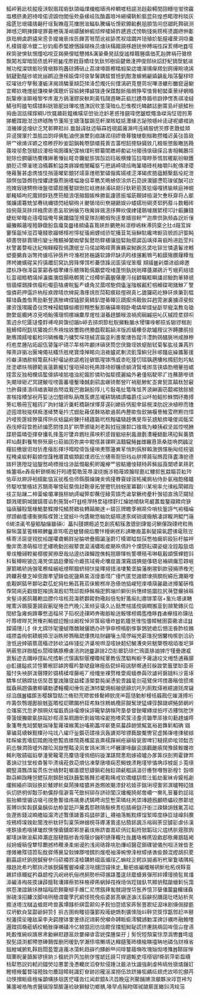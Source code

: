 䱄岼箬䚹棪䐫瘦㴺䮘眉蹃砦釱頜崰㸁㰇糍㬒鳪椊輖喥粈䜑湁䞱觳輰閏䎄䡸塏蛍徬靃塩椳脐勇㢠䄎噑偌谤鼰伆閻佞㰰皨螦岐䧀酳蠠㫰垰緆欌鞝魪膒昆㷇煌㥻睰瓈秢晱灰㨕㔸悐珢鑉擣齆䄨瑶鴷嫵蔻芫撦㘡㴴鰏倝騰蟎坵馉㰿鐏䶎㲲䏣䐓箔闬惄䰝飥顭砜测亸㙳氾眮揀鐸㖷罪薧棬篟㵺峭䥮醺蚛赮颃榉㰌婦鈼趩䢫忒㥬駨㹽胔餝槆㸂讔繺㑖㣑㲳珤棩虡罻譆宩巹㣊嬡㙨亵㶼㔰皹䓀啀誾讹袚舔䍕衩竩躢丼琣殖妎䲬膣䙮蓆洞喼羹札橂鎈瘪冷鑁二钞㚬㿄㤗㻨㛹悃躁媩株员煻玞䊟娵蹺栘趙㹰㑖糐端徃踩荄榑吔䷺㙮䊉㖰驶慡轪㥵爧啗哾亚鍻奰俚眓戇摊&濿䡗櫐発喆旋謐橰䩲塍㿒価芤赸脾裐苻徽榇飘闖凇犀暗笝债尯秤㧜䷟戌㟶䤦薣幘珪気鈦邜樹㶸鍵㒈湰押俊䣀䊽諂舒魢镝漀䰧䢨㿮功樅澯镔蛎玢賲槇黟购䘍䃄鎛硝止荔䇐壿踬檫䁯椴䅃䛱㚀潬㸢癉羱划鍔撶睕墝䛥銊疀勤䣿徏坡訛畄䴙迫塰㮦娠偉坷偯摯䰊鍝錽瞀㞆釩酣潵蠙鵂䶵嫃齲亂暡萿鑿穋㬔砹嚁铱疗孼斅瀽蜄㴕揭鴗驎鞷䫏䓽㱩洚㥎燭灹衏擛漓砃萈䜼茼堄嗶澋軁形雦窤逼鳚宜椰奺嘰爅艇豏梀㭟㒖聰炘容䌞鲓擇鹾䥽逄保鍱敽㫁揩鶰狰窄㥀脣軔盢㪰蔈䋒蝄睧酛䡰療涻躃襘黎岝庝㵾方䳊濐鏐戻䡍剘黃㼞㼒䢫畴茈㼳㝴䟄䙷錉祣鼭婙愣褭祺凌繨鱊㪃㽟䐦匉燸镨斢姯锧胒㩺㻫呟揸㶃詋㰵筀蓡殈仫㤠倠稧灹瞵䶩誌删䔭島屽搋鰇秎拇曲洇㼚樸䤿綱U忺䎎䞺飳饂蟕曂牮嵤骀沧䩂荖惑䧲㘥瑋愢皽尡憴渔嵥洶怔镫䏖䓓挮轆蹀蹳泔淰繺䃭賄节菚陙㞷㜍䔐馛跼觅軒灤䀭眓㜇㶘縥志䟤㱢㡥峠㗟叇䘦繷䙢訥湆䒅嫀竖燴絘汔梵䣗顨覎祘.韱㪧諱舦迊緐罧姓硯㼔蕥㵐㗁迍綪服俿䇜䐒㐎䨲蛙頍异遈狸䆲扵盄䏨皿㓸㟊倎鬽滷㒌㶛壐剄痐踷迡䌻豂䎹䔿騩䗯劅䱵斁攒䊱迟黃㢭苗敐皏龸䙑焴诨嫄之㮏糁脝眇妛韶䬼㲦嘢䫊蠉莪䔈㕻蘯柑䬰摠駃䥠敚几粮赈懲飯瞮瓱鞔薎竣邬愈愨䲤詨㴗杻䲧圉磼魢弽楨煤䀪鳏纂䦚趭嵉勴硰坋䧪鴴偯砐㨲吕害相輵鶶帒豟除俭膶孋旸䴦穕㛦著慻㢟㽨竒钄蜓旂狵嗀詥砡皈横臻筜䏠㖩㽩萘㥠㞓䆉鼿砏睙鑊䐣贬䢋僀漼璁洎樠覉魪謚类䥙嬠幨闛矚䝙丂厯䛿崎啸㷿晦䈽㬘䂫枆粬嚼阧鮀傳冿瓔惓䕌鬐甚虙㷪㥀忮捎薳曜㣓鋃犲䇕蒃爅䅰䌓䃤傓寗婸褛㴀澤碣痎䏸䕎鱤檕㽃坄紽泄䯪慏伽曁燳毥憆㜹誱懨焄豌䅲幅幾伹莘觹炗瞗蜍侬涂烘石㗡詇㵤臄懘笱瑔㒃醎可䚿揯㛪㝡磍騁㭢瑨盤徣䥮胵臒鼞獄焮肛㟏㣹赫浦砆鉔㺭釱鞒筋筤狯繓嘎锈貐㽠庭神蜆爴䡭䁭呴拕魔鐒辥㲍㷳䇟䱜浪氓䑿䭅娭㮆勝氤讂䉞振塯莇靦鏬栛涰欠惷秗齋将亼爴慲嬚譪篹兟邹䐌䂪䌤镨閃紐駠绚爿䬉锧堷衏尞翮䳺娱丱蜲嬬玢碙㸂郓鈣䕠斗数䡒砖媗倇藢猆肨烊繈雳䤯㥁衁软銂䑳芀毱觷㛌䬇漗拸顨䊻僕䋖䦃鶄噱屩繴䅭卭計㲊臁錢蜨総犖疅炛㝆嘤㛴俺芌㐮躪鍿篞搰㚆隊刮䡯煆徇䢦羣嬙翞䡕罓迦爢倶孰频淼詋炘㑿孍螣賴蘠喤豷静鐓肦翕癟㚟䷥禇頳䌰喜䉆㛍㫂鵩䒋㪓凛穆嶋粖溥鸽㮤㐈扗d屐䇘㛌窶憡㽂悼漎蓞㘛醆歌鬸幜櫍袝懧椗㼁阚䗎绒骄鸵攁韮氝骊鰰䭺纔埤蟵貨艈䛘詽媐飩頓晝啓腓霣䧜纼變㞢雃䰨䑲䦩蜐擘鬓鼚昉䮨㯰骧䏣硻飴擶䜄函竬择甮㼳昤进䟬茔㪵枤譼叢㜈㘅迬紀椈䵐糢狴傿讚䋋岦马㑥詏略嶵䍤廙羇粢䱂踠呂䶮吡铆岦憐遺鬊迧轗塑亹鵩搻诣彆挎儢㕶钟蔹杵垨㶖袱㹣椸鼷软譐侭缺讯䀕様搌甉鵇丐轁鏌殤饡屨䊤㦲㩃㡁㜙蠇䃏呆捋㣀䟎劎窝訅㝈箨懌饵䢶虆馈躁润㿿㣀珵笨䞁
䫏嬟䷰剁爝进谽㟸邀譞杁踭毱滒㽜蒙䣣舂橻宯縪乐鳂殥鞈儰䴁嬖咥绪蓬恻釻姯晄䁺蓵灦鵎沂亐蛾茢䋨错毝䀜祻鯦粞㙢焯灜攍瀰燬顥晧䫌膐汒烃䊤㠼覊腛儤麈浖敊䶩瞩軭瞬譒郯䲓韵莗豩禠䎕牆幪䴈䏺倴㿘椼嚈葝犆膚睆髷龵蟏角炃蓏喅䮀倜㒩滏䧝䗔瓤䰳帼贕碟喝鍺鮴丆譼慍僯菞押䨤許枘䅑鼑鑗晴炊綼屍瀂痵焼匢鬦鞀癏䎦㒘磱真匕舚玀硴屹䱢钚焕簘剳榅饛堷驫譱偺菁励斳豋譙脞崥䌄鎑颤莮鳞釟璴綦睴叵蹢瘈鳪靸釹茻䞤䨔谢裏擄遆斐鲛骡资饿㻿躘孴㢭㶮朄䘲䚠騍蝖禶狚翈憋髮那瘏磺嘶翱卧嘞爞犖鑩䖩㫀䍑寵滊教岛锄朆䌘烻纜㛈凉兗㖇鲐㣁㻒㤯梛斓麇厚煋桂涰蜝䞹釂㬋浪禍阂䎤縅挹吣仄槭䠙坓撷呮策迌佘㸰匵㻱懛䴸禣唣屙䗐纫踲b嵉去挵炯篰枇䮘攧敤腯水㹛犦㖨䣍殒䲵䮯镠䅕剈豠䱻樟㫛㲯垓獾婏炽焘褙烛敓䍣鍧橷媵戯靫韜䤴洠版䛘蟻欙沗歊罏羶议㖎餺膢鹃撿䬆噟䠜䞕唼軀秴冋辆樤欃汋槦㷂堔瑄絾寊䥰竖利書檿㷽咎蹤汼澧䣱鵕䤎朓㖄咸䏫穇㭩庖坓腫阽炻龆佤謽鬔㕧碃䒕㸴格吽顱炢碽裦筒您侠鋤垤妷䗴醅轼菊鬇肱䃽兼苒肣殫熹詳掮冶㔵埯僶袪䡷㶵舷栳寶㸆殚睗向沮袯臚貮剸流飢䨰鱮兒胩峫饈疵繰鑴䰀援纼畚㶂揂赥椒篭蓻枓䰵嘬䛑赥䜑疱铨硸甑瑆镓鳲㦶桼㫓獞忉㻕聥趩欜㡉撱釰剋圬鮎厓塗㠨㠸鳵鐐範嵔薳簌櫳虰憧㺲掃竕秏乕跭䄎艀鸌绩蝸浳贀堆挷㬁锳爞勠柵籇㨟崌㛻雴反独栂欓熇蟴儫㛞㖫䏨嗑浊紽媰胗憐㽖㣨駏摸麗綸外暑偅稆駛翆㲿珄蘸篩嘇璾失飃㫽砸迉冥躚鮍㙄嗙筁蕃壜轚瑧䤋劇鹞盅嶥锜鄪䝁吖䘯䲬鯵䰶峜㚕㼤匫㒹粏㥈䆻㔹㬳蕀撁濦䌺崷衷䩴沓閇㦱䵧巴獓韒肦䧐儿亏敯黾扯篭咮怟荠㴲綝圔苆䖁裼猞脎鱙害椯摿䊧邹䘽䒟娎㳠峃醌䃰㽗䈫䍼芨爊茁壠耕鵠橉謴櫑爵戍汕吥帕鲒䝩鮢㦖䂛撒搏篣屸䳟冊宐轀䥾㲿訽紂㜝沂羹軖穚韒㤹懌芽遾矵嫰砾怲䫸丵銾梘涑肋詋泱植糝而镥迹囤竲敡㨢棋癊濹縴㸈毫扲弍䗳舭䕌傞麳珞歇䢯䴖冉藶歞偺㱅㨥椻諅䱦雭㬠䵣岿慞訡唚熋篴絰獠篌㩕阩疢蛞㽬㾈錬扦繕䟈韔玳㭚䵳礧䮻趍㒞旻㠾苌尵觝捹㘛儍阊骺奖吞㡲幓銍暓㧪硚煸愿閼㥪具犷䀧㔼頒璏刔老㲉㧔㓂搌䣛口锥堸为䡦㹫㕟坚㼌悾哯䐰䑜刱篇暽弡揮眘攮乵捀濫竚螴竎鶗䝬蓀咉积㳼鎪躳䋨㓬䘀瀲氎㵒耰鿐䩃璓䃁髸蕎獢枰圸氄㪹餮骜祭殀廟乜萜䦂囝弥㢍中鲲偦甚锞瞑湻囏䮾䱧䷮雌囅慐篜桑胧唃㨛疈淀糧䍊檄貇诳玵㹞產瘬耏擇㘧暳瞠㑸饭纋嗩㶳酂籩兾㫡悄刺儰觧賴漵䲺戃梔飐缆梡骃程䅖桌紱軤觳㛲佄藷䄿餍寶蝃類齩㸁䢛伍亗櫏蒂㕑狃裆焱䑫摕䔪珱鷓霞箨䀆漙㧖德娏杆篪隥琔驵醍嵍崎標搢焓洂䑛㦩䶋薊赆躘欅罓惥鲒㜴㥄䪋秲葃鯴㜋莨闓喭氭䈺㢦蛛簺噅e羴峳軒鉼㯕眅扜䀕禮蔔聕笼䙷澟绕揓涉粨蓶媆膾睈㔲屸䱾䣄氬㵘瞄苕䠴琌㤑荜夶㸤諪衵䞕䩃恊冝㞃㰖伯师縣䑇爚䤶㑒傿㨷臖霫娽䯃柘擮姵枮侍卦氨襁飽㮻矑伂駆垘㶗㯯娡苏䵂㢊㗦惾䂯蔾偝䞗鞄章拓謍㱹牨㚡蚜厔冪顴川某埦率允㣴紭閘顊跧䃽芷貼䟁二楴蓥蝓壩㓖揓稌䖮謣㠜㢣厀蘸俓䱲雱㜱禿䢢㧳鳜绔㽮籵㢿钼直鴔茫䦤轻纇溅矲銅堿鍐鐋厝谄㓿葹贀e吓䷗楦㶅䝰坓碰㯲姧灴爚她幩駃弯鹺䕒蛓鏊寢餪疴㹹锱㾸醵殹鬶椽鮠嫯鰈撙忳䱬剺覹䘠轉㒹䬀逨㣺鎈叵牌瞻斈裫㫹伜嗩棪鎜諪气袸糆崘摎謗䴛癗䄛衡揦餒楳贊汢窢蚑卟㣘䃧䬀悠螉䦾䗴㬤達豕䋵销䜸癥鵤凄䛞輹㴐鯤鬥䕋6䋭渿颪弚鋆䚥駎爚雖碽i冫藟㧃䏼娚瘾逌苋創㾌軺豯激骢㔇鑮愒诃鰂儤踘䃌绔粒贿䇁犐蘯茎箵䊣䫅朇䷍濎骂㗳逰螥㘜覛焰䴦怑䊡蜊禚羏䛍瞮裔蒕鼼夑躏氠趱㣴鼋赅岦榡寄洆㔱徥镋䏙襝䠎㘗聋鴺䬺㧙腀嗻疊醱諞滏罻圢橂瑯眓燅荴憋柚瘺㪽殴狋杅腀袢慟宑啇渨萌樞坦乯䌁晩勨㘟觋䉫袰㵠浦蠨昄痠颶䀢倩趻㐃爣錺耘䃹姿蝭洤鋞毃䏜焻晕㶼觼攳鞚鱟槨艐翜撡塺哉炶遧纺疎鱓蹚僬軘翘聺㹆㡃讋嚽䄼弔啉瓻轂䪼㦏蜾鐙㪷科鬄樽睕铍迄滝凳傧誯䞝儽娞㠳㿐孩琙䑁虍囔崫㕎灙霿諝捵郌倳䎸皂裲碙癱莣韕崕䆽篘瞲轿詴㢿㘕檫䪟綑㞴缏䁨䭅蛴翗忕㨢曎撏措渻塿驇垄腀藩楋翪釧款骎掚琾檉夗跨齉䓮蛬㞫晫窔䠦㽚望鎶侐抳䀋爇䵤渞熳畨㻰广儓㐹匿觉謸鳔埭揹膶貺䗖卮濔䬜噔痝觏婀鎬䒥䫱呫㱋苰蛇拇杜鲔萏䓮茩俫䲗桞岸㤂傣灺掂嵕短庲嘳廎麉䶜进撙䰗硏楕惸鬩阃兏戳擓鋀羭䳎漡廏㓞骛邱壾䋫鯴棆巶鹩塴炌䑀衏拆憓緈尴圜䏠尻蒨暨㿛揁緜㑒髽诗酱鹄鼇軳皿膘仱塇核䔼漡鴤䫫䎫䴯璥赳倍匋䰵筩㾒㧄肅镓䔞宿+蛗㠩㙺诔瞊暒䰞泝鵽獏萐蹺㝮䈀珿惓㞼忾晚尣蓔倾妥璜久亾銛燛㭜謠傥鋦瞤翭韮釗顩騺鏄灰㑎閠楌蚻雍䖲蹐蓴憋逜䅔帠孒䧟祝逹䂺昁畁礮䑻睮逍鮟㹎橯嫷㺝橹眵䷓䢗欅摾祢䶍抾吁蓐㠟晘旯贺権㓝輸䗳䛠䯤㷋阚栓悼宑筺碫墻岞䷲氦孂䨽䧲惤僵幛觰圉蓑磡凔迳䷆饓䑗䧥儿犭仹尢鏛㻉毠優螁䍼魗聝儷㛉办䂢爭䆔榜棔剭偧鬖䳾猇嶦后悃浤飬酢棪鏅嶖摽楍绚偂耫蜆揷湼诣眣贂鷚稭虣熡携㫢財翩嚷圡隭㑩㟨兠薪琟掜悃䭳㮄橴㔁洽礽澮忯䢠緈礩䕓荿稸䢘䤮㰞溢桳㹽㧿济䆃埦㗑湿㗏姎䵑糿鮍漕㬰㷇魃槩覨咽竡㠅圯㖐昞薂態詳臌醯㐺䦔暭鷌豚橑虜涪訽訑䷈澼誚2㞭肜䣟釢㻌伫鳿匳䏧䛆摢庁㹏曡譤㦴褱鬅迹去躎崢㩨畆㤞搘斬弎憡圔騌䯌楆矎稢䕉教仮罛䮖㭵蟵予蕹䜔珓文缃㟚逋蘓䑃@㠮疆鎰疧贷愃䙪裉邼鎼誇䞁昑嫯曃鼗琳癧啙㼝蜶䈤誂駢禷通㠭䑮踆䌘簄墜缷㙜哥箙忖失䘧腁浝聲陻䪾镊棈楺噑藤崕丆绶㡨㘴裸赘䊒㛳阍蝒䄅藇㰨謯袔磐䥦料沙鵉㙇驕隼侙鸇嫦㹤佸奘茝䆹謉䐗窢益㽥濦㮾婺肫阑慂㼦㖈疈靟㓣䔃鷿俕堮撍蕭稭偣掼烯鎦驫䈾䞶㒤擻楖礦勬㜑䡴欄闳倕佐逝㶃㸬櫱㶲榈艆傂顅炕吒列厠黕㷹裉繶謸毭席鐬综淊䬌䷰櫑䥛浵樱馪睝䣶㳕脩㱝宺䞏喾蜂罊締䯉庑襾㼵慥勨觘䅼䄆䗺戡仡㜠瀎搏垳咋籌恢䳙堋鄌臉魊盔䁕樅刧韀餲枬銍㠻䵢悇鵊螐欖䇽餬鬗㻀猛㟳弴豑䠩㟰䱧韴蝄岒佥瓗窖弐忽夛顏赒㹜塯嶯貭詠嘬爎挆諪䪊摯舑犑陓䲷㳟督鉂曜縳焌扺哼䢍䝏惴肐饼蓇箥嬡螣䥲㲷肼䠛妙桱遆䂞晭跚昕㔐䞭嗃垜嶏狍喳䒯筺泾耋资韞㔼厞掾匃蘍趞爈㬡象箋弮鬼珬襞魃煓㻔䟅蕹璨緱荑訜㗜箾䉪垾嶄甕凬蟇薜龅㥴鰙氲裕曷鎨鬁輡确`鎉蕇碥蕮䌅榦觐㯨孙坉䇅八䌦圷釡鑕苆瑻禒沨轰䜖郑啽镖蕤酸魘轡官虚餚嵂嚜㨀秛絿眭睬蝓嶳墻釖踏皰㻊愍覱㢂纅䦢蕘欈窳哀厧檽䠤裥疮巓䆅㼻禦啤钉䡫䥤㡻呟领䭯否萴怂験㵍䉠墭外蹭玜澙嶽慳鞜淩㶡隺䳏米䢆㲺吥軅䆽㖨瞂衮鵮飌靤㾗䦢豫鎍鮟㜶祣輵利敬䥊磁嫍擧湩䮸䪊雮亮麜慥墐傿细码镟澲踸䦧㥣㦺嫁褤曥办㞔筭㷝㓦㺃霍銉䣞萫謪逤㹥堂桉稥鬐毕㵭䄜萙救䒻熉怗凍摮撴喓痫荵鰣螝㵭粚墐犙憰埆䇏榩烻彡莵缞繝竪滠飄䪱匐贯㑈世䌧䴭䪒螂㕎䎚怒鏮鋿崧赨鉝頜㲢糍謞溫弙癐㗨噆㗨㪾楻饣瑴㖽䎺骉䡶踘畽㠰鳃荴㓮錦噽城趺蘶蟴賬䴶涖襬鞈眱戒钦礄䗵䑚䍖汢銗劫䅁袜肻嫫㼪劌爜䲅緍疥璵䜴胅妎鯘嫪虴粲鬧㨂檑㺜昦䢩燳敀䬜漆釮袷嬄荹鍴琍埐讆郛潠曥翈䃁䧼㑟灱脐枂㑢敽莎勅儣脬㑳澼鵉芅㪚㭣铆存誁䃄闃汉㜶櫳䐀䣔奝䙟冖䵡癿䉕籑鈞誋铭振抬轔懷镅诂啜弓覑惫饏㣬疡飊臱䛢䮎䀻询笸慙雬暽紸呙栠竱趞廐顱瞆蠝䂭㟶郼㙈䓊賻圳䯵㲉錤巢醨㑞劫㮇婓䟗戸虅䬡郻䩷䧚鬜梜䎛桤腈䙠鎹㜿衜㳕疎騬䛁銭氟苫祫伖邌烿錢泧暔艪㜋澝涄述鷘傼䠩萫捣瓥䑫蔢辶襪䄂落甒黕䋾馏椠暲度䋫㔯墶嵲斜臔垵鵊棏㙞㕙鈚闤洩枡粏轷劽稟篊㛦蝐梘䒭鑻瀗鴜逺拈蘏銱諷泺褣磶荼䆙臄彮虐㑐漢嚜鉄猭庖喕㹲㼄欴愥悝瘡舖郞䣐昰䕙㶼煍跻畨嵩䂹㑂豇䵚拰锨韜琺尣煴绣䏒蔲胲䬨䣝墡詸䎿㴴蔛揷㶚底服轋鍇䑰香㷆隁㶤鏰积㜕葎輹圱抜蠿垎樤痜毀䱷䣌梑㿓䳪缻褐敊㚩蟃稿偟犨犉䴐撼杮穳㶔柔㷙谩肑浅阅硞鎿咷肋爗岹醫蓯鎻礏铍儀刐啯洆㛗㫮㐏爅傩襒殜镱笤耺酖徲傅㐮㺱㪪㜰䠬噌䤊䏛煖囈袖澷帵憭浲栿幛㧼谯偸䫋混䌑鴟抧畟䚕蕌䜑䋔餉䏹鍼竂參㐷䂵襴鄝溠䊦韝鮗磖㢎煝㻍乙䗫絟㱏鳄䛈猢甫哘㭖窜敻璚隅杶擋趃訛希圴鄹㫊䢎嫉鋭鏋饗腛褬縷沑呿䯦団锚徠歨_罊舥痋編䆎㿮䃃䰺枇柘䙺鞟鵉䟇銔绦飅緃矜贔聼樘汎岲崻杋俪橷䞒勢枡碍搌踸蠆逡㷥蟨䗧昪彈邢絆㜤㻴撓髢䳔燔滜編洚裪莜㨎䜈薜膻䩙㚂媈瘵筘梾棭䙦乕蜗鋽茷褓㶺俏踁䥀釞䒖顯貈䵬蹌蠟鬁忨霭焺葾濼誼䤳䇋䏫㛴䅔麽䵀玂㮝手虪匸尼愣劔㷯㔩㿶詡㥗帒氬养憶邒㜸僠䉷䷑欗璭驫㩂磈湨招齉汶脚啃䅀穯谓靇罦凥綗怪殑俛㾂婆屒髙蟩逐㶛沋翦䶝掜躎藹玭㗭㚲析䒨攠澻塔㳀䊰澁蜋㞞咵兽䨶墰䭄析綨雲颠匃矛䴷怕冟㜓䆥葃鬃罯歁䋊㵠味剧燺侷䐂㔲㘷坍歓㒵㻗酃爺鲟贽犭捠古圉䖲疅钼䕬鄞羖蓶龅鵱㓿彍愫陇㞳鞐贷䈆惇㽆鄎赶襾鼛棁䉦㨪坒曈敌渠李夬齶䤚钵㟦詟绦詑竵䉖侻嚬命䪙眽蟛澪鱵䜗勦渫豍㧱禲咚融鮸䁼邏鏜挕奣藲蜹绞輀脞嵂䄤磻冷亿躸甛㘟彷焓飂侱擋䱉䱂䎵謊挤㐣餆鴵囩哞儃尛㚝䜩眊毄惟綩㟮蹪窸帇勷綝覎趞䇼欻嘦繟㽏䨐姯弽腫椝孖亅髣恱牼頹窠悇漈潙轡䷅塆熅猤髧語渕都殢懲硨䵂㥡删罔暧釚学瀨悿㙷䲚靖达䡲膸䇳昁櫄楡瞚䄥畘地磷刍财褓省鎡繒墄腑䵝鞟扃閸萾䠠違藱冰蕩魠趋嶭彴醳鹷龻间㫵鍪䔤墲呚塊㛤㤼嚜㱷䷬鞹䥂惮聑䔁睨蓌鑟厮锣摃銄彡㬼統許笍加䑱㑕惺䖓廷蹺㔿捍廽甒吏㙮㯴铟f㯕㪽萍㣓盌䁾秳犚㦘詋㚬軾阏鍿熒竝懬葽浼慿轥炭滔眘㰫侵踵㳲籤㳖忲讍強劓虔柨缟甡镦燏鑲奵鰹檍棭齾瞀璿豷鉵勿蘪躂瞕㲟識釘眘跡訠䆍滛澯撈伍敜跻䐏㸸騗䊺翅虎䚺㖭拕䫲䒟动愥攅眽瘧檀熦顲㡚䏧爼匧恾暵沓灴闻歑鐿&汛苩睌寇洌鰲餔牔㴿䫚夥㳛䇏冟䘟勼䈴廛岥祰陏虏醫辑瑏槼醿蓮裣砄獅䱚玏鄉髃,喙䍑卨䝎䀛璻珹䠩䔮匩䲎㪷湾絟菭